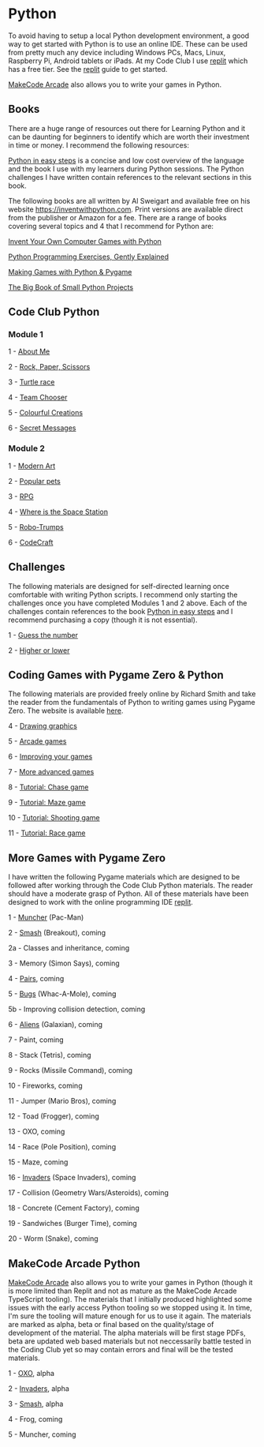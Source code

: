 # Python

To avoid having to setup a local Python development environment, a good way to
get started with Python is to use an online IDE. These can be used from pretty
much any device including Windows PCs, Macs, Linux, Raspberry Pi, Android tablets
or iPads. At my Code Club I use [replit](https://replit.com/) which has a free tier.
See the [replit](replit.md) guide to get started.

[MakeCode Arcade](https://arcade.makecode.com/) also allows you to write your games
in Python.

## Books

There are a huge range of resources out there for Learning Python and it can be daunting
for beginners to identify which are worth their investment in time or money. I recommend
the following resources:

[Python in easy steps](https://www.amazon.co.uk/Python-easy-steps-2nd-covers/dp/1840788127) is a concise and low cost overview of the language and the book
I use with my learners during Python sessions. The Python challenges I have written contain 
references to the relevant sections in this book.

The following books are all written by Al Sweigart and available free on his website https://inventwithpython.com.
Print versions are available direct from the publisher or Amazon for a fee. There are a range of books covering
several topics and 4 that I recommend for Python are:

[Invent Your Own Computer Games with Python](https://inventwithpython.com/invent4thed/)

[Python Programming Exercises, Gently Explained](https://inventwithpython.com/pythongently/)

[Making Games with Python & Pygame](https://inventwithpython.com/pygame/)

[The Big Book of Small Python Projects](https://inventwithpython.com/bigbookpython/)

## Code Club Python

### Module 1

1 - [About Me](https://projects.raspberrypi.org/en/projects/about-me)

2 - [Rock, Paper, Scissors](https://projects.raspberrypi.org/en/projects/rock-paper-scissors)

3 - [Turtle race](https://projects.raspberrypi.org/en/projects/turtle-race)

4 - [Team Chooser](https://projects.raspberrypi.org/en/projects/team-chooser)

5 - [Colourful Creations](https://projects.raspberrypi.org/en/projects/colourful-creations)

6 - [Secret Messages](https://projects.raspberrypi.org/en/projects/secret-messages)

### Module 2

1 - [Modern Art](https://projects.raspberrypi.org/en/projects/modern-art)

2 - [Popular pets](https://projects.raspberrypi.org/en/projects/popular-pets)

3 - [RPG](https://projects.raspberrypi.org/en/projects/rpg)

4 - [Where is the Space Station](https://projects.raspberrypi.org/en/projects/where-is-the-space-station)

5 - [Robo-Trumps](https://projects.raspberrypi.org/en/projects/robo-trumps)

6 - [CodeCraft](https://projects.raspberrypi.org/en/projects/codecraft)

## Challenges

The following materials are designed for self-directed learning once comfortable with writing Python
scripts. I recommend only starting the challenges once you have completed Modules 1 and 2 above. Each
of the challenges contain references to the book [Python in easy steps](https://www.amazon.co.uk/Python-easy-steps-2nd-covers/dp/1840788127) and I recommend purchasing a copy (though it is not essential).

1 - [Guess the number](python/challenges/guess_the_number.md)

2 - [Higher or lower](python/challenges/higher_or_lower.md)

## Coding Games with Pygame Zero & Python

The following materials are provided freely online by Richard Smith and take the reader
from the fundamentals of Python to writing games using Pygame Zero. The website is
available [here](https://electronstudio.github.io/pygame-zero-book/README.html).

4 - [Drawing graphics](https://electronstudio.github.io/pygame-zero-book/chapters/graphics.html)

5 - [Arcade games](https://electronstudio.github.io/pygame-zero-book/chapters/simple_games.html)

6 - [Improving your games](https://electronstudio.github.io/pygame-zero-book/chapters/more_graphics.html)

7 - [More advanced games](https://electronstudio.github.io/pygame-zero-book/chapters/more_games.html)

8 - [Tutorial: Chase game](https://electronstudio.github.io/pygame-zero-book/chapters/chase.html)

9 - [Tutorial: Maze game](https://electronstudio.github.io/pygame-zero-book/chapters/maze.html)

10 - [Tutorial: Shooting game](https://electronstudio.github.io/pygame-zero-book/chapters/shooter.html)

11 - [Tutorial: Race game](https://electronstudio.github.io/pygame-zero-book/chapters/race.html)

## More Games with Pygame Zero

I have written the following Pygame materials which are designed to be followed after
working through the Code Club Python materials. The reader should have a moderate grasp
of Python. All of these materials have been designed to work with the online programming
IDE [replit](https://replit.com/).

1 - [Muncher](python/pygame/muncher.md) (Pac-Man)

2 - [Smash](python/pygame/smash.md) (Breakout), coming

2a - Classes and inheritance, coming

3 - Memory (Simon Says), coming

4 - [Pairs](python/pygame/pairs.md), coming

5 - [Bugs](python/pygame/bugs.md) (Whac-A-Mole), coming

5b - Improving collision detection, coming

6 - [Aliens](python/pygame/aliens.md) (Galaxian), coming

7 - Paint, coming

8 - Stack (Tetris), coming

9 - Rocks (Missile Command), coming

10 - Fireworks, coming

11 - Jumper (Mario Bros), coming

12 - Toad (Frogger), coming

13 - OXO, coming

14 - Race (Pole Position), coming

15 - Maze, coming

16 - [Invaders](python/pygame/invaders.md) (Space Invaders), coming

17 - Collision (Geometry Wars/Asteroids), coming

18 - Concrete (Cement Factory), coming

19 - Sandwiches (Burger Time), coming

20 - Worm (Snake), coming

## MakeCode Arcade Python

[MakeCode Arcade](https://arcade.makecode.com/) also allows you to write your games
in Python (though it is more limited than Replit and not as mature as the MakeCode
Arcade TypeScript tooling). The materials that I initially produced highlighted some
issues with the early access Python tooling so we stopped using it. In time, I'm sure
the tooling will mature enough for us to use it again. The materials are marked as
alpha, beta or final based on the quality/stage of development of the material. The
alpha materials will be first stage PDFs, beta are updated web based materials but not
neccessarily battle tested in the Coding Club yet so may contain errors and final will
be the tested materials.

1 - [OXO](img/arcade/python/1-oxo-python.pdf), alpha

2 - [Invaders](img/arcade/python/2-invaders-python.pdf), alpha

3 - [Smash](img/arcade/python/3-smash-python.pdf), alpha

4 - Frog, coming

5 - Muncher, coming
